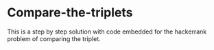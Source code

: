 # Compare-the-triplets
This is a step by step solution with code embedded for the hackerrank problem of comparing the triplet.
